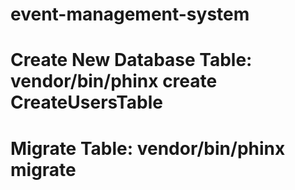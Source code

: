 # event-management-system

# Create New Database Table: vendor/bin/phinx create CreateUsersTable
# Migrate Table: vendor/bin/phinx migrate

